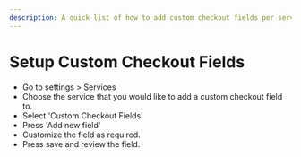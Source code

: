 ```yaml
---
description: A quick list of how to add custom checkout fields per service in EatUp.
---
```


# Setup Custom Checkout Fields

* Go to settings &gt; Services
* Choose the service that you would like to add a custom checkout field to.
* Select 'Custom Checkout Fields'
* Press 'Add new field'
* Customize the field as required.
* Press save and review the field.

